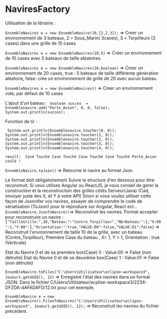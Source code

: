 # NaviresFactory


Utilisation de la librairie :


`EnsembleNavires e = new EnsembleNavire(10,[2,2,3]);` => Creer un environnement de 3 bateaux, 2 = Sous_Marin( 3cases), 3 = Torpilleurs (3 cases) dans une grille de 10 cases

`EnsembleNavires e = new EnsembleNavires(10,5)` => Creer un environnement  de 10 cases avec 5 bateaux de taille aléatoires.

`EnsembleNavires e = new EnsembleNavires(20,boolean)` => Creer un environnement de 20 cases,
true : 5 bateaux de taille différente génération aléatoire, 
false: crée un environnement de grille de 20 avec aucun bateau.

`EnsembleNavires e = new EnsembleNavires()` => Creer un environnement vide, par défaut de 10 cases

L'ajout d'un bateau :
`
boolean succes  = Ensemblenavire.add("Porte_Avion", 0, 0, false);
		System.out.println(succes);`
		
Fonction de tir : 

   ` System.out.println(Ensemblenavire.toucher(0, 0));
		System.out.println(Ensemblenavire.toucher(1, 0));
		System.out.println(Ensemblenavire.toucher(2, 0));
		System.out.println(Ensemblenavire.toucher(3, 0));
		System.out.println(Ensemblenavire.toucher(4, 0));`
    
`result: 
Case Touché
Case Touché
Case Touché
Case Touché
Porte_Avion coulé !
`


`EnsembleNavire.toJson()` => Retourne le navire au format Json.

Le format doit obligatoirement Suivre la structure d'en dessous pour être reconstruit.
Si vous utilisez Angular ou ReactJS, je vous conseil de gerer la construction et la reconstruction des grilles côtés Serveur(Java) (Cad, envoyer juste des X, et Y à votre API)
Sinon si vous voulez utiliser cette façon de Jsonnifer vos navires, essayer de comprendre le code de sérialisation (ToJson) pour le reproduire sur Angular, React ect...
`EnsembleNavire.JsonToNavire()`=> Reconstruit les navires.
Format accepter pour reconstruire un navire : 
`{"TailleGrille:",10,"Bateau:":"Contre_Torpilleur","NbrBateau:":1,"X:00":1,"Y:00":1,"Orientation:":true,"VALUE:00":false,"VALUE:01":false}`
=> Reconstruit l'environnement de taille 10 de la grille, avec un bateau (Contre_Torpilleur), Première Case du bateau , X= 1, Y = 1, Orientation : true (Verticale)

Etat du Navire 0 et de sa première box(Case) 0 : Value:00 => False (non détruite)
Etat du Navire 0 et de sa deuxième box(Case) 1 :  Value:01 => False (non détruite)



`EnsembleNavire.toFiles("C:\Users\Utilisateur\eclipse-workspace3", Joueur1.getUUID(), 12)` => Enregistre l'état des navires dans un format JSON. 
Dans le fichier C/Users/Utilisateur/ecplise-workspace3/2234-DFZDA-dAFADAFD/12.txt pour cet exemple.

`EnsembleNavire e = new EnsembleNavire().FilesToNavires("C:\Users\Utilisateur\eclipse-workspace3", Joueur1.getUUID(), 12);` => Reconstruit les navires du fichier précedent.




    
